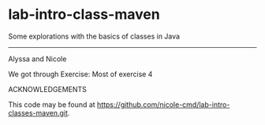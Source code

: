 # lab-intro-class-maven

Some explorations with the basics of classes in Java

---

Alyssa and Nicole

We got through Exercise: Most of exercise 4

ACKNOWLEDGEMENTS

This code may be found at <https://github.com/nicole-cmd/lab-intro-classes-maven.git>.
